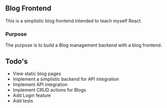 ## Blog Frontend

This is a simplistic blog frontend intended to teach myself React.

### Purpose

The purpose is to build a Blog management backend with a blog frontend.

## Todo's

- View static blog pages
- Implement a simplistic backend for API integration
- Implement API integration
- Implement CRUD actions for Blogs
- Add Login feature
- Add tests